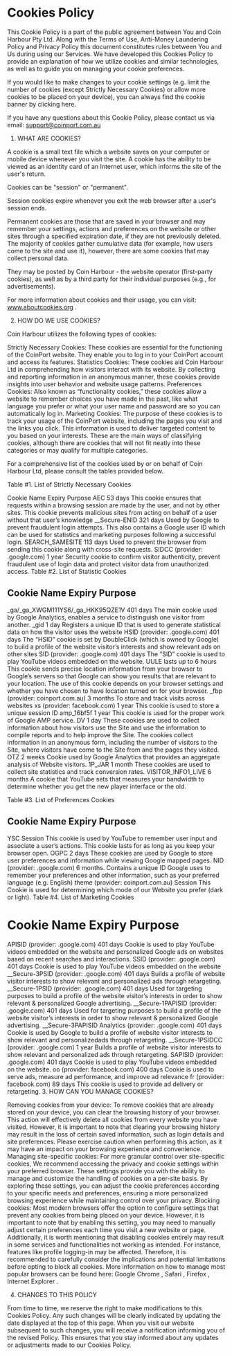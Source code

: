 # Cookies Policy

This Cookie Policy is a part of the public agreement between You and Coin Harbour Pty Ltd. Along with the Terms of Use, Anti-Money Laundering Policy and Privacy Policy this document constitutes rules between You and Us during using our Services. We have developed this Cookies Policy to provide an explanation of how we utilize cookies and similar technologies, as well as to guide you on managing your cookie preferences.

If you would like to make changes to your cookie settings (e.g. limit the number of cookies (except Strictly Necessary Cookies) or allow more cookies to be placed on your device), you can always find the cookie banner by clicking here.

If you have any questions about this Cookie Policy, please contact us via email: support@coinport.com.au

1. WHAT ARE COOKIES?

A cookie is a small text file which a website saves on your computer or mobile device whenever you visit the site. A cookie has the ability to be viewed as an identity card of an Internet user, which informs the site of the user's return.

Cookies can be "session" or "permanent".

Session cookies expire whenever you exit the web browser after a user's session ends.

Permanent cookies are those that are saved in your browser and may remember your settings, actions and preferences on the website or other sites through a specified expiration date, if they are not previously deleted. The majority of cookies gather cumulative data (for example, how users come to the site and use it), however, there are some cookies that may collect personal data.

They may be posted by Coin Harbour - the website operator (first-party cookies), as well as by a third party for their individual purposes (e.g., for advertisements).

For more information about cookies and their usage, you can visit: www.aboutcookies.org .

2. HOW DO WE USE COOKIES?

Coin Harbour utilizes the following types of cookies:

Strictly Necessary Cookies: These cookies are essential for the functioning of the CoinPort website. They enable you to log in to your CoinPort account and access its features.
Statistics Cookies: These cookies aid Coin Harbour Ltd in comprehending how visitors interact with its website. By collecting and reporting information in an anonymous manner, these cookies provide insights into user behavior and website usage patterns.
Preferences Сookies: Also known as “functionality cookies,” these cookies allow a website to remember choices you have made in the past, like what language you prefer or what your user name and password are so you can automatically log in.
Marketing Cookies: The purpose of these cookies is to track your usage of the CoinPort website, including the pages you visit and the links you click. This information is used to deliver targeted content to you based on your interests.
These are the main ways of classifying cookies, although there are cookies that will not fit neatly into these categories or may qualify for multiple categories.

For a comprehensive list of the cookies used by or on behalf of Coin Harbour Ltd, please consult the tables provided below.

Table #1. List of Strictly Necessary Cookies

Cookie Name	Expiry	Purpose
AEC	53 days	This cookie ensures that requests within a browsing session are made by the user, and not by other sites. This cookie prevents malicious sites from acting on behalf of a user without that user’s knowledge
__Secure-ENID	321 days	Used by Google to prevent fraudulent login attempts. This also contains a Google user ID which can be used for statistics and marketing purposes following a successful login.
SEARCH_SAMESITE	113 days	Used to prevent the browser from sending this cookie along with cross-site requests.
SIDCC (provider: .google.com)	1 year	Security cookie to confirm visitor authenticity, prevent fraudulent use of login data and protect visitor data from unauthorized access.
Table #2. List of Statistic Cookies

## Cookie Name	Expiry	Purpose

_ga/_ga_XWGM111YS6/_ga_HKK95QZE1V	401 days	The main cookie used by Google Analytics, enables a service to distinguish one visitor from another.
_gid	1 day	Registers a unique ID that is used to generate statistical data on how the visitor uses the website
HSID (provider: .google.com)	401 days	The “HSID” cookie is set by DoubleClick (which is owned by Google) to build a profile of the website visitor’s interests and show relevant ads on other sites
SID (provider: .google.com)	401 days	The “SID” cookie is used to play YouTube videos embedded on the website.
UULE	lasts up to 6 hours	This cookie sends precise location information from your browser to Google’s servers so that Google can show you results that are relevant to your location. The use of this cookie depends on your browser settings and whether you have chosen to have location turned on for your browser.
_fbp (provider: coinport.com.au) 3 months	To store and track visits across websites
xs (provider: facebook.com)	1 year	This cookie is used to store a unique session ID
amp_16bf5f	1 year	This cookie is used for the proper work of Google AMP service.
DV	1 day	These cookies are used to collect information about how visitors use the Site and use the information to compile reports and to help improve the Site. The cookies collect information in an anonymous form, including the number of visitors to the Site, where visitors have come to the Site from and the pages they visited.
OTZ	2 weeks	Сookie used by Google Analytics that provides an aggregate analysis of Website visitors.
1P_JAR	1 month	These cookies are used to collect site statistics and track conversion rates.
VISITOR_INFO1_LIVE	6 months	A cookie that YouTube sets that measures your bandwidth to determine whether you get the new player interface or the old.

Table #3. List of Preferences Cookies

## Cookie Name Expiry Purpose

YSC	Session	This cookie is used by YouTube to remember user input and associate a user’s actions. This cookie lasts for as long as you keep your browser open.
OGPC 2 days	These cookies are used by Google to store user preferences and information while viewing Google mapped pages.
NID (provider: .google.com)	6 months.
Contains a unique ID Google uses to remember your preferences and other information, such as your preferred language (e.g. English)
theme (provider: coinport.com.au)	Session	This Cookie is used for determining which mode of our Website you prefer (dark or light).
Table #4. List of Marketing Cookies

# Cookie Name	Expiry	Purpose

APISID (provider: .google.com)	401 days	Cookie is used to play YouTube videos embedded on the website and personalized Google ads on websites based on recent searches and interactions.
SSID (provider: .google.com)	401 days	Cookie is used to play YouTube videos embedded on the website
__Secure-3PSID (provider: .google.com)	401 days	Builds a profile of website visitor interests to show relevant and personalized ads through retargeting.
__Secure-1PSID (provider: .google.com)	401 days	Used for targeting purposes to build a profile of the website visitor’s interests in order to show relevant & personalized Google advertising.
__Secure-1PAPISID (provider: .google.com)	401 days	Used for targeting purposes to build a profile of the website visitor’s interests in order to show relevant & personalized Google advertising.
__Secure-3PAPISID Analytics (provider: .google.com)	401 days	Cookie is used by Google to build a profile of website visitor interests to show relevant and personalizedads through retargeting.
__Secure-1PSIDCC (provider: .google.com)	1 year	Builds a profile of website visitor interests to show relevant and personalized ads through retargeting.
SAPISID (provider: .google.com)	401 days	Cookie is used to play YouTube videos embedded on the website.
oo (provider: facebook.com)	400 days	Cookie is used to serve ads, measure ad performance, and improve ad relevance
fr (provider: facebook.com)	89 days	This cookie is used to provide ad delivery or retargeting.
3. HOW CAN YOU MANAGE COOKIES?

Removing cookies from your device: To remove cookies that are already stored on your device, you can clear the browsing history of your browser. This action will effectively delete all cookies from every website you have visited. However, it is important to note that clearing your browsing history may result in the loss of certain saved information, such as login details and site preferences. Please exercise caution when performing this action, as it may have an impact on your browsing experience and convenience.
Managing site-specific cookies: For more granular control over site-specific cookies, We recommend accessing the privacy and cookie settings within your preferred browser. These settings provide you with the ability to manage and customize the handling of cookies on a per-site basis. By exploring these settings, you can adjust the cookie preferences according to your specific needs and preferences, ensuring a more personalized browsing experience while maintaining control over your privacy.
Blocking cookies: Most modern browsers offer the option to configure settings that prevent any cookies from being placed on your device. However, it is important to note that by enabling this setting, you may need to manually adjust certain preferences each time you visit a new website or page. Additionally, it is worth mentioning that disabling cookies entirely may result in some services and functionalities not working as intended. For instance, features like profile logging-in may be affected. Therefore, it is recommended to carefully consider the implications and potential limitations before opting to block all cookies.
More information on how to manage most popular browsers can be found here: Google Chrome , Safari , Firefox , Internet Explorer .

4. CHANGES TO THIS POLICY

From time to time, we reserve the right to make modifications to this Cookies Policy. Any such changes will be clearly indicated by updating the date displayed at the top of this page. When you visit our website subsequent to such changes, you will receive a notification informing you of the revised Policy. This ensures that you stay informed about any updates or adjustments made to our Cookies Policy.
